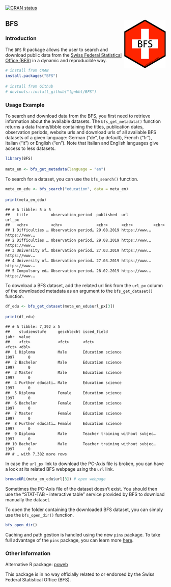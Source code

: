 <!-- badges: start -->
[![CRAN
status](https://www.r-pkg.org/badges/version/BFS)](https://CRAN.R-project.org/package=BFS)
<!-- badges: end -->

BFS <img src="man/figures/logo.png" align="right" />
----------------------------------------------------

### Introduction

The `BFS` R package allows the user to search and download public data
from the
<a href="https://www.bfs.admin.ch/bfs/en/home.html" target="_blank">Swiss Federal Statistical Office (BFS)</a>
in a dynamic and reproducible way.

``` r
# install from CRAN
install.packages("BFS")

# install from Github
# devtools::install_github("lgnbhl/BFS")
```

### Usage Example

To search and download data from the BFS, you first need to retrieve
information about the available datasets. The `bfs_get_metadata()`
function returns a data frame/tibble containing the titles, publication
dates, observation periods, website urls and download urls of all
available BFS datasets of a given language: German (“de”, by default),
French (“fr”), Italian (“it”) or English (“en”). Note that Italian and
English languages give access to less datasets.

``` r
library(BFS)

meta_en <- bfs_get_metadata(language = "en")
```

To search for a dataset, you can use the `bfs_search()` function.

``` r
meta_en_edu <- bfs_search("education", data = meta_en)

print(meta_en_edu)
```

    ## # A tibble: 5 x 5
    ##   title          observation_period  published  url           url_px       
    ##   <chr>          <chr>               <chr>      <chr>         <chr>        
    ## 1 Difficulties … Observation period… 29.08.2019 https://www.… https://www.…
    ## 2 Difficulties … Observation period… 29.08.2019 https://www.… https://www.…
    ## 3 University of… Observation period… 27.03.2019 https://www.… https://www.…
    ## 4 University of… Observation period… 27.03.2019 https://www.… https://www.…
    ## 5 Compulsory ed… Observation period… 28.02.2019 https://www.… https://www.…

To download a BFS dataset, add the related url link from the `url_px`
column of the downloaded metadata as an argument to the
`bfs_get_dataset()` function.

``` r
df_edu <- bfs_get_dataset(meta_en_edu$url_px[3])

print(df_edu)
```

    ## # A tibble: 7,392 x 5
    ##    studienstufe     geschlecht isced_field                      jahr  value
    ##    <fct>            <fct>      <fct>                            <fct> <dbl>
    ##  1 Diploma          Male       Education science                1997      0
    ##  2 Bachelor         Male       Education science                1997      0
    ##  3 Master           Male       Education science                1997      0
    ##  4 Further educati… Male       Education science                1997      0
    ##  5 Diploma          Female     Education science                1997      0
    ##  6 Bachelor         Female     Education science                1997      0
    ##  7 Master           Female     Education science                1997      0
    ##  8 Further educati… Female     Education science                1997      0
    ##  9 Diploma          Male       Teacher training without subjec… 1997      0
    ## 10 Bachelor         Male       Teacher training without subjec… 1997      0
    ## # … with 7,382 more rows

In case the `url_px` link to download the PC-Axis file is broken, you
can have a look at its related BFS webpage using the `url` link.

``` r
browseURL(meta_en_edu$url[3]) # open webpage
```

Sometimes the PC-Axis file of the dataset doesn’t exist. You should then
use the “STAT-TAB - interactive table” service provided by BFS to
download manually the dataset.

To open the folder containing the downloaded BFS dataset, you can simply
use the `bfs_open_dir()` function.

``` r
bfs_open_dir()
```

Caching and path gestion is handled using the new `pins` package. To
take full advantage of the `pins` package, you can learn more
<a href="https://rstudio.github.io/pins/" target="_blank">here</a>.

### Other information

Alternative R package:
<a href="https://github.com/rOpenGov/pxweb" target="_blank">pxweb</a>

This package is in no way officially related to or endorsed by the Swiss
Federal Statistical Office (BFS).
